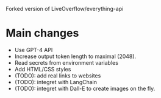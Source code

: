 Forked version of LiveOverflow/everything-api

# Main changes
- Use GPT-4 API
- Increase output token length to maximal (2048).
- Read secrets from environment variables
- Add HTML/CSS styles
- (TODO): add real links to websites
- (TODO): integret with LangChain
- (TODO): integret with Dall-E to create images on the fly.
